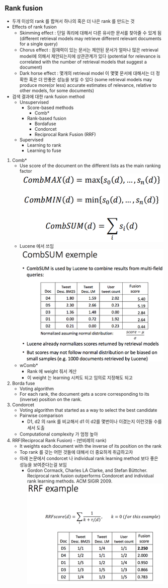 ## Rank fusion
* 두개 이상의 rank 를 합쳐서 하나의 혹은 더 나은 rank 를 만드는 것
* Effects of rank fusion
	* Skimming effect : 단일 쿼리에 대해서 다른 유사한 문서를 찾아줄 수 있게 됨
	(different retrieval models may retrieve different relevant documents for a single query)
	* Chorus effect : 잠재력이 있는 문서는 제안된 문서가 얼마나 많은 retrieval model에 의해서 제안되는지에 상관관계가 있다
	(potential for relevance is correlated with the number of retrieval models that suggest a document)
	* Dark horse effect : 몇개의 retrieval model 이 몇몇 문서에 대해서는 더 정확한 혹은 더 안좋은 성능을 보일 수 있다
	(some retrieval models may produce more(or less) accurate estimates of relevance, relative to other models, for some documents)
* 검색 결과에 대한 rank fusion method
	* Unsupervised
		* Score-based methods
			* Comb*
		* Rank-based fusion
			* Bordafuse
			* Condorcet
			* Reciprocal Rank Fusion (RRF)
	* Supervised
		* Learning to rank
		* Learning to fuse

1. Comb*
	* Use score of the document on the different lists as the main ranking factor
	![comb](images/Rf_1.png "comb")
	* Lucene 에서 쓰임
	![comb2](images/Rf_2.png "comb2")
	* wComb*
		* Rank 에 weight 줘서 계산
		* 이 weight 는 learning 시켜도 되고 임의로 지정해도 되고
2. Borda fuse
	* Voting algorithm
	* For each rank, the document gets a score corresponding to its (inverse) position on the rank.
3. Condorcet
	* Voting algorithm that started as a way to select the best candidate
	* Pairwise comparison
		* D1, d2 의 rank 를 비교해서 d1 이 d2를 몇번이나 이겼는지 이런것들 수를 세서 도출
	* Computational complexity 가 엄청 높아
4. RRF(Reciprocal Rank Fusion) - (반비례의 rank)
	* It weights each document with the inverse of its position on the rank
	* Top rank 를 갖는 어떤 것들에 대해서 더 중요하게 취급하고자
	* 아래 논문에서 condorcet 나 individual rank learning method 보다 좋은 성능을 보여준다는걸 보임
		* Gordon Cormack, Charles LA Clarke, and Stefan Büttcher. Reciprocal rank fusion outperforms Condorcet and individual rank learning methods. ACM SIGIR 2009.
		![RRF](images/Rf_3.png "RRF")
